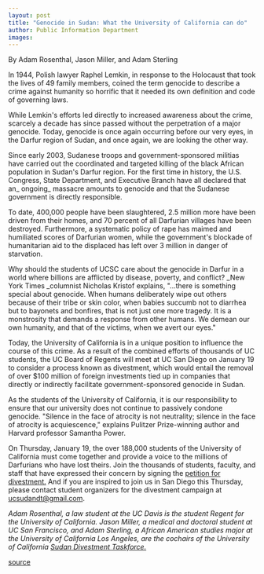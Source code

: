 ```yaml
---
layout: post
title: "Genocide in Sudan: What the University of California can do"
author: Public Information Department
images:
---
```


By Adam Rosenthal, Jason Miller, and Adam Sterling

In 1944, Polish lawyer Raphel Lemkin, in response to the Holocaust that took the lives of 49 family members, coined the term genocide to describe a crime against humanity so horrific that it needed its own definition and code of governing laws.

While Lemkin's efforts led directly to increased awareness about the crime, scarcely a decade has since passed without the perpetration of a major genocide. Today, genocide is once again occurring before our very eyes, in the Darfur region of Sudan, and once again, we are looking the other way.

Since early 2003, Sudanese troops and government-sponsored militias have carried out the coordinated and targeted killing of the black African population in Sudan's Darfur region. For the first time in history, the U.S. Congress, State Department, and Executive Branch have all declared that an_ ongoing_ massacre amounts to genocide and that the Sudanese government is directly responsible.

To date, 400,000 people have been slaughtered, 2.5 million more have been driven from their homes, and 70 percent of all Darfurian villages have been destroyed. Furthermore, a systematic policy of rape has maimed and humiliated scores of Darfurian women, while the government's blockade of humanitarian aid to the displaced has left over 3 million in danger of starvation.

Why should the students of UCSC care about the genocide in Darfur in a world where billions are afflicted by disease, poverty, and conflict? _New York Times _columnist Nicholas Kristof explains, "...there is something special about genocide. When humans deliberately wipe out others because of their tribe or skin color, when babies succumb not to diarrhea but to bayonets and bonfires, that is not just one more tragedy. It is a monstrosity that demands a response from other humans. We demean our own humanity, and that of the victims, when we avert our eyes."

Today, the University of California is in a unique position to influence the course of this crime. As a result of the combined efforts of thousands of UC students, the UC Board of Regents will meet at UC San Diego on January 19 to consider a process known as divestment, which would entail the removal of over $100 million of foreign investments tied up in companies that directly or indirectly facilitate government-sponsored genocide in Sudan.

As the students of the University of California, it is our responsibility to ensure that our university does not continue to passively condone genocide. "Silence in the face of atrocity is not neutrality; silence in the face of atrocity is acquiescence," explains Pulitzer Prize-winning author and Harvard professor Samantha Power.

On Thursday, January 19, the over 188,000 students of the University of California must come together and provide a voice to the millions of Darfurians who have lost theirs. Join the thousands of students, faculty, and staff that have expressed their concern by signing the [petition for divestment.][1] And if you are inspired to join us in San Diego this Thursday, please contact student organizers for the divestment campaign at [ucsudandt@gmail.com][2].  
  
_Adam Rosenthal, a law student at the UC Davis is the student Regent for the University of California. Jason Miller, a medical and doctoral student at UC San Francisco, and Adam Sterling, a African American studies major at the University of California Los Angeles, are the cochairs of the University of California [Sudan Divestment Taskforce.][3]_

[1]: http://www.ucdivestsudan.com/
[2]: mailto:ucsudandt@gmail.com
[3]: http://www.ucdivestsudan.com/

[source](http://www1.ucsc.edu/currents/05-06/01-16/divest.asp "Permalink to divest")
